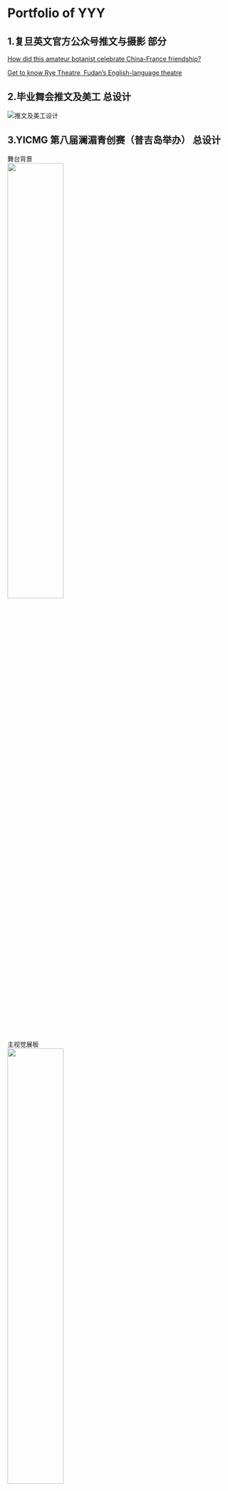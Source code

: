 # Portfolio of YYY
## 1.复旦英文官方公众号推文与摄影 部分
[How did this amateur botanist celebrate China-France friendship?](https://mp.weixin.qq.com/s/FDg0JIh_J9j5_QIlJCo8Fw)  

[Get to know Rye Theatre, Fudan’s English-language theatre](https://mp.weixin.qq.com/s/4ZJKWRfveRqNeugH-_IzsA)

## 2.毕业舞会推文及美工 总设计
![推文及美工设计](https://github.com/user-attachments/assets/3eb485cf-9175-483c-8214-d3854532d2d1)  

## 3.YICMG 第八届澜湄青创赛（普吉岛举办） 总设计
舞台背景  
<img src="https://github.com/user-attachments/assets/1d017a20-d8ba-40f4-b22e-1c347a739b8b" style="width: 50%; height: auto;">  

主视觉展板  
<img src="https://github.com/user-attachments/assets/5a063b4f-b942-4a45-9dc2-b410ddc1cd12" style="width: 50%; height: auto;">  

主视觉概念图  
![image](https://github.com/user-attachments/assets/79782232-a60a-46db-9991-b6941066499b)

## 4.毕业短片 
[盛放](https://www.bilibili.com/video/BV1Ku411e7ck/?spm_id_from=333.337.search-card.all.click&vd_source=1d6e859dd9888d957ddb334c763787f4)
